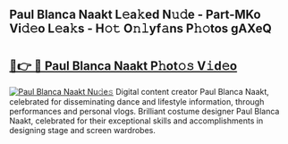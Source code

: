 ## Paul Blanca Naakt L𝚎a𝚔ed N𝚞𝚍e - Part-MKo Vi𝚍𝚎o L𝚎a𝚔s - H𝚘𝚝 O𝚗𝚕yf𝚊ns P𝚑𝚘tos gAXeQ

# <h2><a href="http://kf4snt.oniu.top/?m=Paul+Blanca+Naakt">🔗👉 🔴 Paul Blanca Naakt P𝚑ot𝚘𝚜 V𝚒d𝚎o</a></h2>

[![Paul Blanca Naakt Nu𝚍e𝚜](https://i.imgur.com/0qMVB7G.gif)](http://kf4snt.oniu.top/?m=Paul+Blanca+Naakt)
Digital content creator Paul Blanca Naakt, celebrated for disseminating dance and lifestyle information, through performances and personal vlogs. Brilliant costume designer Paul Blanca Naakt, celebrated for their exceptional skills and accomplishments in designing stage and screen wardrobes.  
